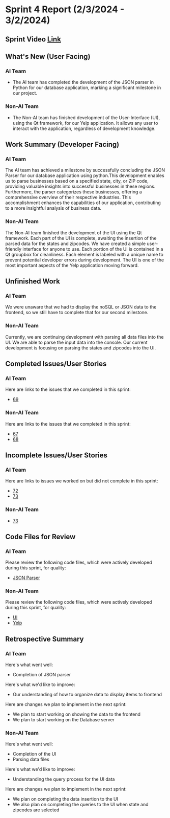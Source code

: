 # Sprint 4 Report (2/3/2024 - 3/2/2024)
## Sprint Video [Link](https://youtu.be/iRcMLkzRI_c)

## What's New (User Facing)
### AI Team
 * The AI team has completed the development of the JSON parser in Python for our database application, marking a significant milestone in our project.

### Non-AI Team
 * The Non-AI team has finished development of the User-Interface (UI), using the Qt framework, for our Yelp application. It allows any user to interact with the application, regardless of development knowledge.

## Work Summary (Developer Facing)
### AI Team
The AI team has achieved a milestone by successfully concluding the JSON Parser for our database application using python.This development enables us to parse businesses based on a specified state, city, or ZIP code, providing valuable insights into successful businesses in these regions. Furthermore, the parser categorizes these businesses, offering a comprehensive overview of their respective industries. This accomplishment enhances the capabilities of our application, contributing to a more insightful analysis of business data.

### Non-AI Team
The Non-AI team finished the development of the UI using the Qt framework. Each part of the UI is complete, awaiting the insertion of the parsed data for the states and zipcodes. We have created a simple user-friendly interface for anyone to use. Each portion of the UI is contained in a Qt groupbox for cleanliness. Each element is labeled with a unique name to prevent potential developer errors during development. The UI is one of the most important aspects of the Yelp application moving forward.  

## Unfinished Work
### AI Team
We were unaware that we had to display the noSQL or JSON data to the frontend, so we still have to complete that for our second milestone.

### Non-AI Team
Currently, we are continuing development with parsing all data files into the UI. We are able to parse the input data into the console. Our current development is focusing on parsing the states and zipcodes into the UI.  

## Completed Issues/User Stories
### AI Team
Here are links to the issues that we completed in this sprint:
 * [69](https://github.com/WSUCptSCapstone-F23-S24/inst-aiassistedassignmentcompletion/issues/69)
 
### Non-AI Team
Here are links to the issues that we completed in this sprint:
* [67](https://github.com/WSUCptSCapstone-F23-S24/inst-aiassistedassignmentcompletion/issues/67)
* [68](https://github.com/WSUCptSCapstone-F23-S24/inst-aiassistedassignmentcompletion/issues/68)

 ## Incomplete Issues/User Stories
 ### AI Team
 Here are links to issues we worked on but did not complete in this sprint:
 * [72](https://github.com/WSUCptSCapstone-F23-S24/inst-aiassistedassignmentcompletion/issues/72)
 * [73](https://github.com/WSUCptSCapstone-F23-S24/inst-aiassistedassignmentcompletion/issues/73)
 
 ### Non-AI Team
* [73](https://github.com/WSUCptSCapstone-F23-S24/inst-aiassistedassignmentcompletion/issues/73)

## Code Files for Review
### AI Team
Please review the following code files, which were actively developed during this sprint, for quality:
 * [JSON Parser](https://github.com/WSUCptSCapstone-F23-S24/inst-aiassistedassignmentcompletion/blob/AI/JSONParser.py)

### Non-AI Team
Please review the following code files, which were actively developed during this sprint, for quality:
* [UI](https://github.com/WSUCptSCapstone-F23-S24/inst-aiassistedassignmentcompletion/tree/Non-AI)
* [Yelp](https://github.com/WSUCptSCapstone-F23-S24/inst-aiassistedassignmentcompletion/tree/Non-AI)

## Retrospective Summary
### AI Team
Here's what went well:
  * Completion of JSON parser
    
Here's what we'd like to improve:
   * Our understanding of how to organize data to display items to frontend
  
Here are changes we plan to implement in the next sprint:
   * We plan to start working on showing the data to the frontend
   * We plan to start working on the Database server

   
### Non-AI Team
Here's what went well:
  * Completion of the UI
  * Parsing data files
 
Here's what we'd like to improve:
   * Understanding the query process for the UI data 
  
Here are changes we plan to implement in the next sprint:
   * We plan on completing the data insertion to the UI
   * We also plan on completing the queries to the UI when state and zipcodes are selected
